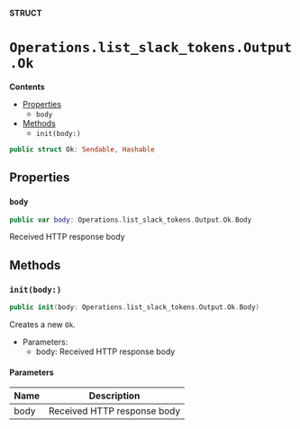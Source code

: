 **STRUCT**

# `Operations.list_slack_tokens.Output.Ok`

**Contents**

- [Properties](#properties)
  - `body`
- [Methods](#methods)
  - `init(body:)`

```swift
public struct Ok: Sendable, Hashable
```

## Properties
### `body`

```swift
public var body: Operations.list_slack_tokens.Output.Ok.Body
```

Received HTTP response body

## Methods
### `init(body:)`

```swift
public init(body: Operations.list_slack_tokens.Output.Ok.Body)
```

Creates a new `Ok`.

- Parameters:
  - body: Received HTTP response body

#### Parameters

| Name | Description |
| ---- | ----------- |
| body | Received HTTP response body |